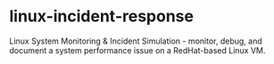 # linux-incident-response
Linux System Monitoring &amp; Incident Simulation - monitor, debug, and document a system performance issue on a RedHat-based Linux VM.

